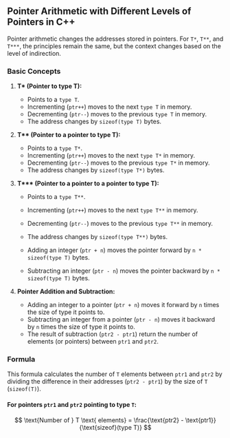 ## Pointer Arithmetic with Different Levels of Pointers in C++

Pointer arithmetic changes the addresses stored in pointers. For `T*`, `T**`, and `T***`, the principles remain the same, but the context changes based on the level of indirection.

### Basic Concepts

1. **T\* (Pointer to type T):**

   - Points to a `type T`.
   - Incrementing (`ptr++`) moves to the next `type T` in memory.
   - Decrementing (`ptr--`) moves to the previous `type T` in memory.
   - The address changes by `sizeof(type T)` bytes.

2. **T\*\* (Pointer to a pointer to type T):**

   - Points to a `type T*`.
   - Incrementing (`ptr++`) moves to the next `type T*` in memory.
   - Decrementing (`ptr--`) moves to the previous `type T*` in memory.
   - The address changes by `sizeof(type T*)` bytes.

3. **T\*\*\* (Pointer to a pointer to a pointer to type T):**

   - Points to a `type T**`.
   - Incrementing (`ptr++`) moves to the next `type T**` in memory.
   - Decrementing (`ptr--`) moves to the previous `type T**` in memory.
   - The address changes by `sizeof(type T**)` bytes.

   - Adding an integer (`ptr + n`) moves the pointer forward by `n * sizeof(type T)` bytes.
   - Subtracting an integer (`ptr - n`) moves the pointer backward by `n * sizeof(type T)` bytes.

4. **Pointer Addition and Subtraction:**
   - Adding an integer to a pointer (`ptr + n`) moves it forward by `n` times the size of type it points to.
   - Subtracting an integer from a pointer (`ptr - n`) moves it backward by `n` times the size of type it points to.
   - The result of subtraction (`ptr2 - ptr1`) return the number of elements (or pointers) between `ptr1` and `ptr2`.

### Formula

This formula calculates the number of `T` elements between `ptr1` and `ptr2` by dividing the difference in their addresses (`ptr2 - ptr1`) by the size of `T` (`sizeof(T)`).

#### For pointers `ptr1` and `ptr2` pointing to type `T`:

$$ \text{Number of } T \text{ elements} = \frac{\text{ptr2} - \text{ptr1}}{\text{sizeof}(type T)} $$
